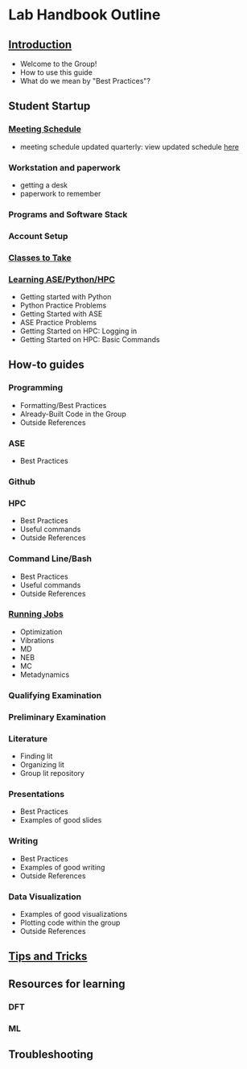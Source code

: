 # Lab Handbook Outline

## [Introduction](https://github.com/kul-group/Group-Handbook/blob/master/Introduction.md#introduction)
- Welcome to the Group!
- How to use this guide
- What do we mean by "Best Practices"?

## Student Startup
### [Meeting Schedule](https://github.com/kul-group/Group-Handbook/blob/master/Meeting%20Schedule.md#meeting-schedule)
- meeting schedule updated quarterly: view updated schedule [here](https://ucdavis.app.box.com/notes/525192228480)
### Workstation and paperwork
- getting a desk
- paperwork to remember
### Programs and Software Stack
### Account Setup
### [Classes to Take](https://github.com/kul-group/Group-Handbook/blob/master/Classes%20to%20Take%20.md#classes-to-take)
### [Learning ASE/Python/HPC](https://github.com/kul-group/Group-Handbook/blob/master/Learning%20ASE-Python-HPC.md#learning-asepythonhpc)
- Getting started with Python
- Python Practice Problems
- Getting Started with ASE
- ASE Practice Problems
- Getting Started on HPC: Logging in
- Getting Started on HPC: Basic Commands


## How-to guides
### Programming
- Formatting/Best Practices
- Already-Built Code in the Group
- Outside References
### ASE
- Best Practices
### Github
### HPC
- Best Practices
- Useful commands
- Outside References
### Command Line/Bash
- Best Practices
- Useful commands
- Outside References
### [Running Jobs](https://github.com/kul-group/Group-Handbook/blob/master/Running%20Jobs%20.md#chapter-contents)
- Optimization
- Vibrations
- MD
- NEB
- MC
- Metadynamics
### Qualifying Examination
### Preliminary Examination
### Literature
- Finding lit
- Organizing lit
- Group lit repository
### Presentations
- Best Practices
- Examples of good slides
### Writing
- Best Practices
- Examples of good writing
- Outside References
### Data Visualization
- Examples of good visualizations
- Plotting code within the group
- Outside References
## [Tips and Tricks](https://github.com/kul-group/Group-Handbook/blob/master/Tips%20and%20Tricks%20.md#tips)

## Resources for learning
### DFT
### ML

## Troubleshooting



